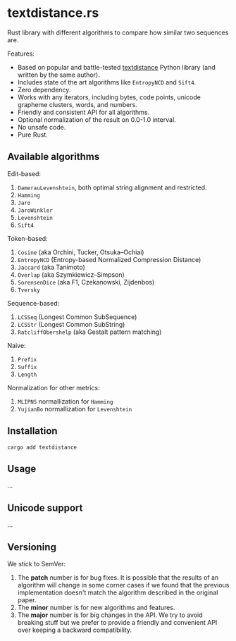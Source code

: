 # textdistance.rs

Rust library with different algorithms to compare how similar two sequences are.

Features:

+ Based on popular and battle-tested [textdistance](https://github.com/life4/textdistance) Python library (and written by the same author).
+ Includes state of the art algorithms like `EntropyNCD` and `Sift4`.
+ Zero dependency.
+ Works with any iterators, including bytes, code points, unicode grapheme clusters, words, and numbers.
+ Friendly and consistent API for all algorithms.
+ Optional normalization of the result on 0.0-1.0 interval.
+ No unsafe code.
+ Pure Rust.

## Available algorithms

Edit-based:

1. `DamerauLevenshtein`, both optimal string alignment and restricted.
1. `Hamming`
1. `Jaro`
1. `JaroWinkler`
1. `Levenshtein`
1. `Sift4`

Token-based:

1. `Cosine` (aka Orchini, Tucker, Otsuka–Ochiai)
1. `EntropyNCD` (Entropy-based Normalized Compression Distance)
1. `Jaccard` (aka Tanimoto)
1. `Overlap` (aka Szymkiewicz–Simpson)
1. `SorensenDice` (aka F1, Czekanowski, Zijdenbos)
1. `Tversky`

Sequence-based:

1. `LCSSeq` (Longest Common SubSequence)
1. `LCSStr` (Longest Common SubString)
1. `RatcliffObershelp` (aka Gestalt pattern matching)

Naive:

1. `Prefix`
1. `Suffix`
1. `Length`

Normalization for other metrics:

1. `MLIPNS` normallization for `Hamming`
1. `YujianBo` normallization for `Levenshtein`

## Installation

```shell
cargo add textdistance
```

## Usage

...

## Unicode support

...

## Versioning

We stick to SemVer:

1. The **patch** number is for bug fixes. It is possible that the results of an algorithm will change in some corner cases if we found that the previous implementation doesn't match the algorithm described in the original paper.
1. The **minor** number is for new algorithms and features.
1. The **major** number is for big changes in the API. We try to avoid breaking stuff but we prefer to provide a friendly and convenient API over keeping a backward compatibility.
